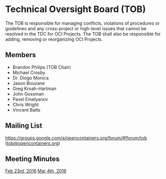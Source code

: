 # Technical Oversight Board (TOB)

The TOB is responsible for managing conflicts, violations of procedures or guidelines and any cross-project or high-level issues that cannot be resolved in the TDC for OCI Projects. The TOB shall also be responsible for adding, removing or reorganizing OCI Projects. 

## Members

* Brandon Philips (TOB Chair)
* Michael Crosby
* Dr. Diogo Monica
* Jason Bouzane
* Greg Kroah-Hartman
* John Gossman
* Pavel Emelyanov
* Chris Wright
* Vincent Batts

## Mailing List

https://groups.google.com/a/opencontainers.org/forum/#!forum/tob (tob@opencontainers.org)

## Meeting Minutes

[Feb 23rd, 2016](https://docs.google.com/presentation/d/1thxH4PVmHZO3kWrrLL6H1jAhL4r31Zy8xn8wg1LCmjY/edit#slide=id.p3)
[Mar 4th, 2016](https://docs.google.com/presentation/d/1sHnTyM5S9IGt4jmdlI2D6dzl_8EBSIaRD0oNvmu7ILQ/edit?ts=56d86a8b#slide=id.p3)
